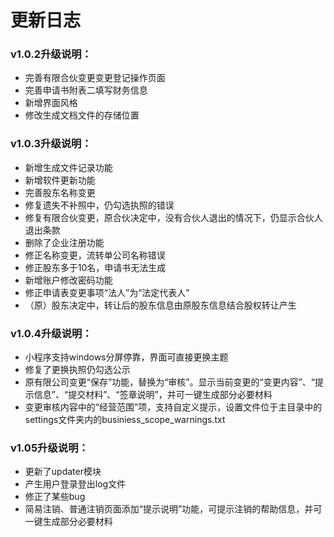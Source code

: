 # 更新日志

### v1.0.2升级说明：  
*   完善有限合伙变更变更登记操作页面  
*   完善申请书附表二填写财务信息
*   新增界面风格
*   修改生成文档文件的存储位置  
### v1.0.3升级说明：
*   新增生成文件记录功能
*   新增软件更新功能
*   完善股东名称变更
*   修复遗失不补照中，仍勾选执照的错误
*   修复有限合伙变更，原合伙决定中，没有合伙人退出的情况下，仍显示合伙人退出条款
*   删除了企业注册功能
*   修正名称变更，流转单公司名称错误
*   修正股东多于10名，申请书无法生成
*   新增账户修改密码功能
*   修正申请表变更事项“法人”为“法定代表人”
*   （原）股东决定中，转让后的股东信息由原股东信息结合股权转让产生
### v1.0.4升级说明：
*   小程序支持windows分屏停靠，界面可直接更换主题
*   修复了更换执照仍勾选公示 
*   原有限公司变更“保存”功能，替换为“审核”。显示当前变更的“变更内容”、“提示信息”、“提交材料”、“签章说明”，并可一键生成部分必要材料
*   变更审核内容中的“经营范围”项，支持自定义提示，设置文件位于主目录中的settings文件夹内的businiess_scope_warnings.txt

### v1.05升级说明：
*   更新了updater模块
*   产生用户登录登出log文件
*   修正了某些bug
*   简易注销、普通注销页面添加“提示说明”功能，可提示注销的帮助信息，并可一键生成部分必要材料
